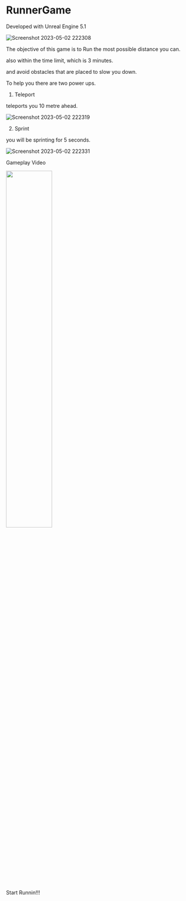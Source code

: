 # RunnerGame

Developed with Unreal Engine 5.1

![Screenshot 2023-05-02 222308](https://user-images.githubusercontent.com/83279100/235733632-aefcfd42-1ad6-4b60-a1e4-05f51008408f.png)

The objective of this game is to Run the most possible distance you can.

also within the time limit, which is 3 minutes.

and avoid obstacles that are placed to slow you down.

To help you there are two power ups.

1. Teleport

teleports you 10 metre ahead.

![Screenshot 2023-05-02 222319](https://user-images.githubusercontent.com/83279100/235733685-c660c849-2825-4f1c-9f31-cdf6b9f21d29.png)

2. Sprint

you will be sprinting for 5 seconds.

![Screenshot 2023-05-02 222331](https://user-images.githubusercontent.com/83279100/235733705-9426f557-1ed7-472e-91f8-07526c41de38.png)

Gameplay Video

[<img src="https://user-images.githubusercontent.com/83279100/235733632-aefcfd42-1ad6-4b60-a1e4-05f51008408f.png" width="50%">](https://youtu.be/viFZ4a9T4eo "View Video on Youtube")

Start Runnin!!!
